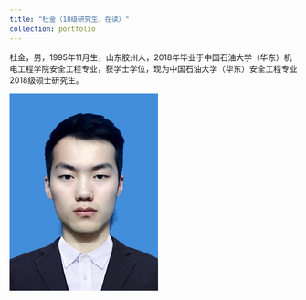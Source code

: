 ```yaml
---
title: "杜金（18级研究生，在读）"
collection: portfolio
---
```




 杜金，男，1995年11月生，山东胶州人，2018年毕业于中国石油大学（华东）机电工程学院安全工程专业，获学士学位，现为中国石油大学（华东）安全工程专业2018级硕士研究生。 


 ![](/images/dujin.png)
